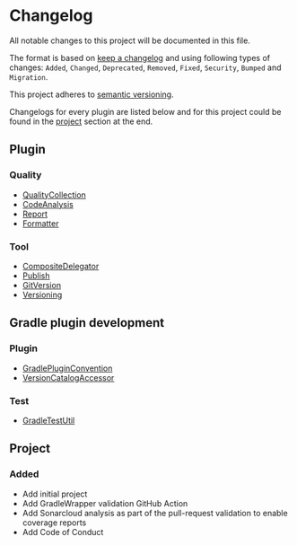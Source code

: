 # Changelog

All notable changes to this project will be documented in this file.

The format is based on [keep a changelog](http://keepachangelog.com/en/1.0.0/) and using following
types of changes: `Added`, `Changed`, `Deprecated`, `Removed`, `Fixed`, `Security`, `Bumped` and `Migration`.

This project adheres to [semantic versioning](http://semver.org/spec/v2.0.0.html).

Changelogs for every plugin are listed below and for this project could be found in the [project](#project) section at the end.

## Plugin

### Quality

- [QualityCollection](plugins/quality/CHANGELOG.md)
- [CodeAnalysis](plugins/quality/code-analysis/CHANGELOG.md)
- [Report](plugins/quality/report/CHANGELOG.md)
- [Formatter](plugins/quality/formatter/README.md)

### Tool

- [CompositeDelegator](plugins/tool/composite-delegator/CHANGELOG.md)
- [Publish](plugins/tool/publish/CHANGELOG.md)
- [GitVersion](plugins/tool/git-version/CHANGELOG.md)
- [Versioning](plugins/tool/versioning/CHANGELOG.md)

## Gradle plugin development

### Plugin

- [GradlePluginConvention](plugin-development/gradle-plugin-convention/CHANGELOG.md)
- [VersionCatalogAccessor](./plugin-development/version-catalog-accessor/CHANGELOG.md)

### Test

- [GradleTestUtil](plugin-development/gradle-test-util/CHANGELOG.md)

## Project

### Added

- Add initial project
- Add GradleWrapper validation GitHub Action
- Add Sonarcloud analysis as part of the pull-request validation to enable coverage reports
- Add Code of Conduct
